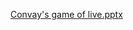 [Convay's game of live.pptx](https://github.com/user-attachments/files/18613713/Convay.s.game.of.live.pptx)
